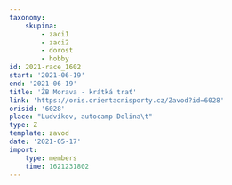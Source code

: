 ```yaml
---
taxonomy:
    skupina:
        - zaci1
        - zaci2
        - dorost
        - hobby
id: 2021-race_1602
start: '2021-06-19'
end: '2021-06-19'
title: 'ŽB Morava - krátká trať'
link: 'https://oris.orientacnisporty.cz/Zavod?id=6028'
orisid: '6028'
place: "Ludvíkov, autocamp Dolina\t"
type: Z
template: zavod
date: '2021-05-17'
import:
    type: members
    time: 1621231802
---
```


